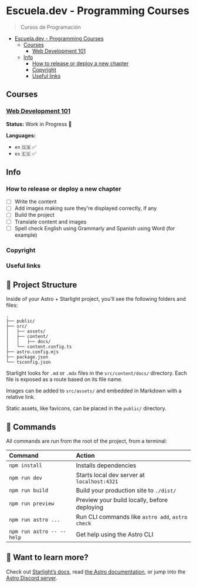 # Escuela.dev - Programming Courses

> Cursos de Programación

- [Escuela.dev - Programming Courses](#escueladev---programming-courses)
  - [Courses](#courses)
    - [Web Development 101](#web-development-101)
  - [Info](#info)
    - [How to release or deploy a new chapter](#how-to-release-or-deploy-a-new-chapter)
    - [Copyright](#copyright)
    - [Useful links](#useful-links)

## Courses

### [Web Development 101](./web-development-101)

**Status:** Work in Progress 🚧

**Languages:**

- `en` 🇬🇧 ✅
- `es` 🇪🇸 ✅

## Info

### How to release or deploy a new chapter

- [ ] Write the content
- [ ] Add images making sure they're displayed correctly, if any
- [ ] Build the project
- [ ] Translate content and images
- [ ] Spell check English using Grammarly and Spanish using Word (for example)

### Copyright

### Useful links



## 🚀 Project Structure

Inside of your Astro + Starlight project, you'll see the following folders and files:

```
.
├── public/
├── src/
│   ├── assets/
│   ├── content/
│   │   ├── docs/
│   └── content.config.ts
├── astro.config.mjs
├── package.json
└── tsconfig.json
```

Starlight looks for `.md` or `.mdx` files in the `src/content/docs/` directory. Each file is exposed as a route based on its file name.

Images can be added to `src/assets/` and embedded in Markdown with a relative link.

Static assets, like favicons, can be placed in the `public/` directory.

## 🧞 Commands

All commands are run from the root of the project, from a terminal:

| Command                   | Action                                           |
| :------------------------ | :----------------------------------------------- |
| `npm install`             | Installs dependencies                            |
| `npm run dev`             | Starts local dev server at `localhost:4321`      |
| `npm run build`           | Build your production site to `./dist/`          |
| `npm run preview`         | Preview your build locally, before deploying     |
| `npm run astro ...`       | Run CLI commands like `astro add`, `astro check` |
| `npm run astro -- --help` | Get help using the Astro CLI                     |

## 👀 Want to learn more?

Check out [Starlight’s docs](https://starlight.astro.build/), read [the Astro documentation](https://docs.astro.build), or jump into the [Astro Discord server](https://astro.build/chat).
